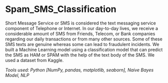 # Spam_SMS_Classification
Short Message Service or SMS is considered the text messaging service component of Telephone or Internet. In our day-to-day lives, we receive a considerable amount of SMS from Friends, Telecom, or Bank companies regarding our daily transactions or from many other sources. Some of these SMS texts are genuine whereas some can lead to fraudulent incidents.
We built a Machine Learning model using a classification model that can predict the SMS as HAM or SPAM with the help of the text body of the SMS. We used a dataset from Kaggle.

*Tools used: Python [NumPy, pandas, matplotlib, seaborn], Naive Bayes Model, NLP*
